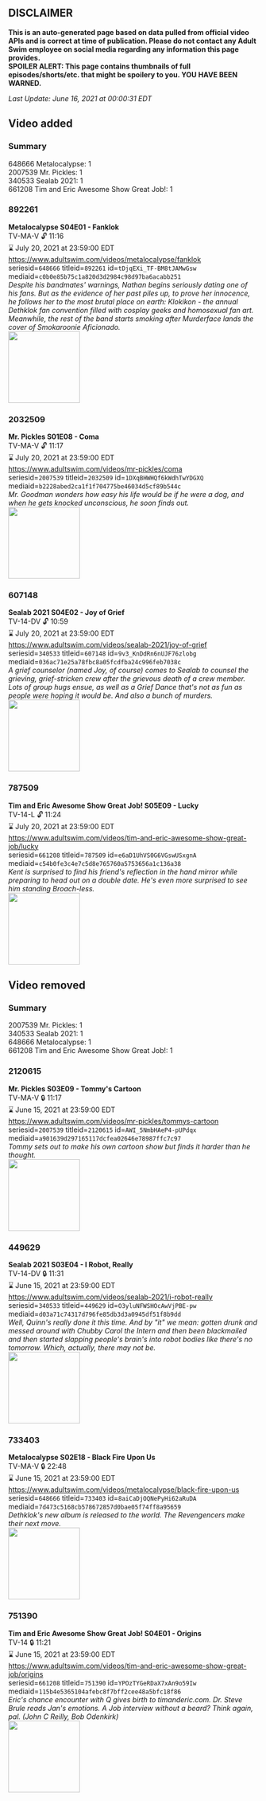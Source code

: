 ## DISCLAIMER
**This is an auto-generated page based on data pulled from official video APIs and is correct at time of publication. Please do not contact any Adult Swim employee on social media regarding any information this page provides.**  
**SPOILER ALERT: This page contains thumbnails of full episodes/shorts/etc. that might be spoilery to you. YOU HAVE BEEN WARNED.**  

_Last Update: June 16, 2021 at 00:00:31 EDT_
## Video added
### Summary
648666 Metalocalypse: 1  
2007539 Mr. Pickles: 1  
340533 Sealab 2021: 1  
661208 Tim and Eric Awesome Show Great Job!: 1  
### 892261
**Metalocalypse S04E01 - Fanklok**  
TV-MA-V 🔓 11:16  
⌛ July 20, 2021 at 23:59:00 EDT  
https://www.adultswim.com/videos/metalocalypse/fanklok  
seriesid=`648666` titleid=`892261` id=`tDjqEXi_TF-BM8tJAMwGsw` mediaid=`c0b0e85b75c1a820d3d2984c98d97ba6acabb251`  
_Despite his bandmates' warnings, Nathan begins seriously dating one of his fans. But as the evidence of her past piles up, to prove her innocence, he follows her to the most brutal place on earth: Klokikon - the annual Dethklok fan convention filled with cosplay geeks and homosexual fan art. Meanwhile, the rest of the band starts smoking after Murderface lands the cover of Smokaroonie Aficionado._  
<a href="https://media.cdn.adultswim.com/uploads/20200311/thumbnails/2_20311113255-metalocalypse_401_dup-20120423.jpg"><img src="https://media.cdn.adultswim.com/uploads/20200311/thumbnails/2_20311113255-metalocalypse_401_dup-20120423.jpg" height="144px" /></a>
### 2032509
**Mr. Pickles S01E08 - Coma**  
TV-MA-V 🔓 11:17  
⌛ July 20, 2021 at 23:59:00 EDT  
https://www.adultswim.com/videos/mr-pickles/coma  
seriesid=`2007539` titleid=`2032509` id=`1DXqBHWHQf6kWdhTwYDGXQ` mediaid=`b2228abed2ca1f1f704775be46034d5cf89b544c`  
_Mr. Goodman wonders how easy his life would be if he were a dog, and when he gets knocked unconscious, he soon finds out._  
<a href="https://media.cdn.adultswim.com/uploads/20200312/thumbnails/2_203121119311-mrpickles_008_dup-20141014.jpg"><img src="https://media.cdn.adultswim.com/uploads/20200312/thumbnails/2_203121119311-mrpickles_008_dup-20141014.jpg" height="144px" /></a>
### 607148
**Sealab 2021 S04E02 - Joy of Grief**  
TV-14-DV 🔓 10:59  
⌛ July 20, 2021 at 23:59:00 EDT  
https://www.adultswim.com/videos/sealab-2021/joy-of-grief  
seriesid=`340533` titleid=`607148` id=`9v3_KnDdRn6nUJF76zlobg` mediaid=`036ac71e25a78fbc8a05fcdfba24c996feb7038c`  
_A grief counselor (named Joy, of course) comes to Sealab to counsel the grieving, grief-stricken crew after the grievous death of a crew member.  Lots of group hugs ensue, as well as a Grief Dance that's not as fun as people were hoping it would be.  And also a bunch of murders._  
<a href="https://media.cdn.adultswim.com/uploads/20200416/thumbnails/2_20416911337-sealab_041.jpg"><img src="https://media.cdn.adultswim.com/uploads/20200416/thumbnails/2_20416911337-sealab_041.jpg" height="144px" /></a>
### 787509
**Tim and Eric Awesome Show Great Job! S05E09 - Lucky**  
TV-14-L 🔓 11:24  
⌛ July 20, 2021 at 23:59:00 EDT  
https://www.adultswim.com/videos/tim-and-eric-awesome-show-great-job/lucky  
seriesid=`661208` titleid=`787509` id=`e6aD1UhVS0G6VGswUSxgnA` mediaid=`c54b0fe3c4e7c5d8e765760a5753656a1c136a38`  
_Kent is surprised to find his friend's reflection in the hand mirror while preparing to head out on a double date. He's even more surprised to see him standing Broach-less._  
<a href="https://media.cdn.adultswim.com/uploads/20210106/thumbnails/2_21161646494-timanderic_509_air_cid-3R3V6.jpg"><img src="https://media.cdn.adultswim.com/uploads/20210106/thumbnails/2_21161646494-timanderic_509_air_cid-3R3V6.jpg" height="144px" /></a>
## Video removed
### Summary
2007539 Mr. Pickles: 1  
340533 Sealab 2021: 1  
648666 Metalocalypse: 1  
661208 Tim and Eric Awesome Show Great Job!: 1  
### 2120615
**Mr. Pickles S03E09 - Tommy's Cartoon**  
TV-MA-V 🔒 11:17  
⌛ June 15, 2021 at 23:59:00 EDT  
https://www.adultswim.com/videos/mr-pickles/tommys-cartoon  
seriesid=`2007539` titleid=`2120615` id=`AWI_5NmbHAeP4-pUPdqx` mediaid=`a901639d297165117dcfea02646e78987ffc7c97`  
_Tommy sets out to make his own cartoon show but finds it harder than he thought._  
<a href="https://i.cdn.turner.com/adultswim/big/image-upload/thumbnails/thumb-2_image-15218288818828.jpg"><img src="https://i.cdn.turner.com/adultswim/big/image-upload/thumbnails/thumb-2_image-15218288818828.jpg" height="144px" /></a>
### 449629
**Sealab 2021 S03E04 - I Robot, Really**  
TV-14-DV 🔒 11:31  
⌛ June 15, 2021 at 23:59:00 EDT  
https://www.adultswim.com/videos/sealab-2021/i-robot-really  
seriesid=`340533` titleid=`449629` id=`O3yluNFWSHOcAwVjPBE-pw` mediaid=`d03a71c74317d796fe85db3d3a0945df51f8b9dd`  
_Well, Quinn's really done it this time. And by "it" we mean: gotten drunk and messed around with Chubby Carol the Intern and then been blackmailed and then started slapping people's brain's into robot bodies like there's no tomorrow. Which, actually, there may not be._  
<a href="https://media.cdn.adultswim.com/uploads/20200415/thumbnails/2_204151550198-sealab_030.jpg"><img src="https://media.cdn.adultswim.com/uploads/20200415/thumbnails/2_204151550198-sealab_030.jpg" height="144px" /></a>
### 733403
**Metalocalypse S02E18 - Black Fire Upon Us**  
TV-MA-V 🔒 22:48  
⌛ June 15, 2021 at 23:59:00 EDT  
https://www.adultswim.com/videos/metalocalypse/black-fire-upon-us  
seriesid=`648666` titleid=`733403` id=`8aiCaDjOQNePyHi62aRuDA` mediaid=`7d473c5168cb578672857d0bae05f74ff8a95659`  
_Dethklok's new album is released to the world. The Revengencers make their next move._  
<a href="https://media.cdn.adultswim.com/uploads/20200311/thumbnails/2_20311115257-metalocalypse_219-220_dst-cid-MWUV.jpg"><img src="https://media.cdn.adultswim.com/uploads/20200311/thumbnails/2_20311115257-metalocalypse_219-220_dst-cid-MWUV.jpg" height="144px" /></a>
### 751390
**Tim and Eric Awesome Show Great Job! S04E01 - Origins**  
TV-14 🔒 11:21  
⌛ June 15, 2021 at 23:59:00 EDT  
https://www.adultswim.com/videos/tim-and-eric-awesome-show-great-job/origins  
seriesid=`661208` titleid=`751390` id=`YPOzTYGeRDaX7xAn9o59Iw` mediaid=`115b4e5365104afebc8f7bff2cee48a5bfc18f86`  
_Eric's chance encounter with Q gives birth to timanderic.com. Dr. Steve Brule reads Jan's emotions. A Job interview without a beard? Think again, pal.
(John C Reilly, Bob Odenkirk)_  
<a href="https://media.cdn.adultswim.com/uploads/20210106/thumbnails/2_21161645143-timanderic_401.jpg"><img src="https://media.cdn.adultswim.com/uploads/20210106/thumbnails/2_21161645143-timanderic_401.jpg" height="144px" /></a>
